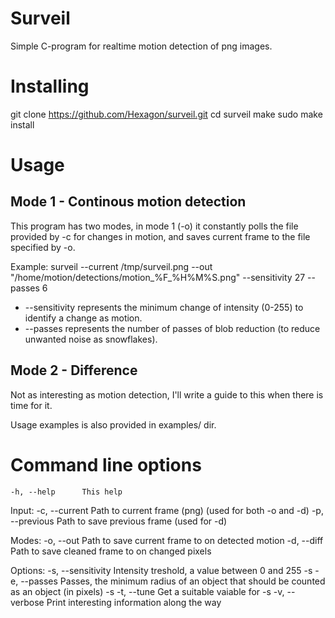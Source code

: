 Surveil
=======

Simple C-program for realtime motion detection of png images.


Installing
=======
git clone https://github.com/Hexagon/surveil.git
cd surveil
make
sudo make install


Usage
=======

Mode 1 - Continous motion detection
---
This program has two modes, in mode 1 (-o) it constantly polls the file provided by -c for changes in motion, and saves current frame to the file specified by -o.

Example:
surveil --current /tmp/surveil.png --out "/home/motion/detections/motion_%F_%H%M%S.png" --sensitivity 27 --passes 6

 * --sensitivity represents the minimum change of intensity (0-255) to identify a change as motion.
 * --passes represents the number of passes of blob reduction (to reduce unwanted noise as snowflakes).

Mode 2 - Difference
---
Not as interesting as motion detection, I'll write a guide to this when there is time for it.


Usage examples is also provided in examples/ dir.

Command line options
=======

	-h, --help		This help

Input:
	-c, --current		Path to current frame (png) (used for both -o and -d)
	-p, --previous		Path to save previous frame (used for -d)

Modes:
	-o, --out		Path to save current frame to on detected motion
	-d, --diff		Path to save cleaned frame to on changed pixels

Options:
	-s, --sensitivity		Intensity treshold, a value between 0 and 255 -s
	-e, --passes		Passes, the minimum radius of an object that should be counted as an object (in pixels) -s
	-t, --tune		Get a suitable vaiable for -s
	-v, --verbose		Print interesting information along the way
